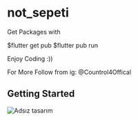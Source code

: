 # not_sepeti

Get Packages with

$flutter get pub
$flutter pub run

Enjoy Coding :))


For More Follow from ig: @Countrol4Offical
## Getting Started

![Adsız tasarım](https://user-images.githubusercontent.com/47148545/141646150-fe7a45a2-44b0-4fe8-b2d1-316a87f094a3.png)

